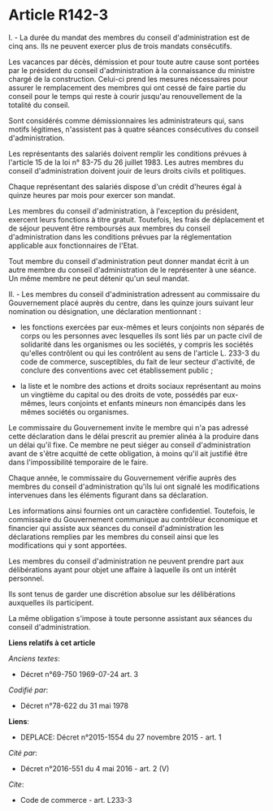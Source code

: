 # Article R142-3

I. - La durée du mandat des membres du conseil d'administration est de cinq ans. Ils ne peuvent exercer plus de trois mandats
consécutifs. 

Les vacances par décès, démission et pour toute autre cause sont portées par le président du conseil d'administration à la
connaissance du ministre chargé de la construction. Celui-ci prend les mesures nécessaires pour assurer le remplacement des
membres qui ont cessé de faire partie du conseil pour le temps qui reste à courir jusqu'au renouvellement de la totalité du
conseil. 

Sont considérés comme démissionnaires les administrateurs qui, sans motifs légitimes, n'assistent pas à quatre séances
consécutives du conseil d'administration. 

Les représentants des salariés doivent remplir les conditions prévues à l'article 15 de la loi n° 83-75 du 26 juillet 1983.
Les autres membres du conseil d'administration doivent jouir de leurs droits civils et politiques. 

Chaque représentant des salariés dispose d'un crédit d'heures égal à quinze heures par mois pour exercer son mandat. 

Les membres du conseil d'administration, à l'exception du président, exercent leurs fonctions à titre gratuit. Toutefois, les
frais de déplacement et de séjour peuvent être remboursés aux membres du conseil d'administration dans les conditions prévues
par la réglementation applicable aux fonctionnaires de l'Etat. 

Tout membre du conseil d'administration peut donner mandat écrit à un autre membre du conseil d'administration de le
représenter à une séance. Un même membre ne peut détenir qu'un seul mandat. 

II. - Les membres du conseil d'administration adressent au commissaire du Gouvernement placé auprès du centre, dans les
quinze jours suivant leur nomination ou désignation, une déclaration mentionnant :

- les fonctions exercées par eux-mêmes et leurs conjoints non séparés de corps ou les personnes avec lesquelles ils sont liés
par un pacte civil de solidarité dans les organismes ou les sociétés, y compris les sociétés qu'elles contrôlent ou qui les
contrôlent au sens de l'article L. 233-3 du code de commerce, susceptibles, du fait de leur secteur d'activité, de conclure
des conventions avec cet établissement public ;

- la liste et le nombre des actions et droits sociaux représentant au moins un vingtième du capital ou des droits de vote,
possédés par eux-mêmes, leurs conjoints et enfants mineurs non émancipés dans les mêmes sociétés ou organismes. 

Le commissaire du Gouvernement invite le membre qui n'a pas adressé cette déclaration dans le délai prescrit au premier
alinéa à la produire dans un délai qu'il fixe. Ce membre ne peut siéger au conseil d'administration avant de s'être acquitté
de cette obligation, à moins qu'il ait justifié être dans l'impossibilité temporaire de le faire. 

Chaque année, le commissaire du Gouvernement vérifie auprès des membres du conseil d'administration qu'ils lui ont signalé
les modifications intervenues dans les éléments figurant dans sa déclaration. 

Les informations ainsi fournies ont un caractère confidentiel. Toutefois, le commissaire du Gouvernement communique au
contrôleur économique et financier qui assiste aux séances du conseil d'administration les déclarations remplies par les
membres du conseil ainsi que les modifications qui y sont apportées. 

Les membres du conseil d'administration ne peuvent prendre part aux délibérations ayant pour objet une affaire à laquelle ils
ont un intérêt personnel. 

Ils sont tenus de garder une discrétion absolue sur les délibérations auxquelles ils participent. 

La même obligation s'impose à toute personne assistant aux séances du conseil d'administration.

**Liens relatifs à cet article**

_Anciens textes_:

  - Décret n°69-750 1969-07-24 art. 3

_Codifié par_:

  - Décret n°78-622 du 31 mai 1978

**Liens**:

  - DEPLACE: Décret n°2015-1554 du 27 novembre 2015 - art. 1

_Cité par_:

  - Décret n°2016-551 du 4 mai 2016 - art. 2 (V)

_Cite_:

  - Code de commerce - art. L233-3
